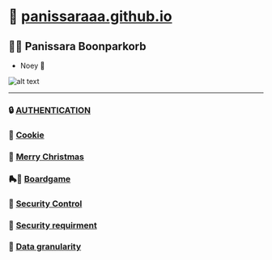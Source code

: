 # 🌟 [panissaraaa.github.io](https://panissaraaa.github.io)

## 👩‍💻 **Panissara Boonparkorb**
   - Noey 🎀

![alt text](Imgs/IMG_8299.jpeg)

---

### 🔒 [AUTHENTICATION](authentication)

### 🍪 [Cookie](cookie.md)

### 🎄 [Merry Christmas](E-Card.md)

### 🛼🥇 [Boardgame](boardgame.md)
### 🔐 [Security Control](Security-Control.md)
### 🔐 [Security requirment ](security-requirment.md)
### 🔐 [Data granularity ](data-granularity.md)

